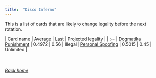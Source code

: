 ```yaml
---
title:  "Disco Inferno"
---
```


This is a list of cards that are likely to change legality before the next rotation.

| Card name | Average | Last | Projected legality |
| :-- |
[Dogmatika Punishment](https://db.ygoprodeck.com/card/?search=Dogmatika%20Punishment) | 0.4972 | 0.56 | Illegal |
[Personal Spoofing](https://db.ygoprodeck.com/card/?search=Personal%20Spoofing) | 0.5015 | 0.45 | Unlimited |

<br>

###### [Back home](index)